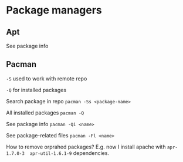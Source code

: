 # Package managers

## Apt

See package info

## Pacman

`-S` used to work with remote repo

`-Q` for installed packages

Search package in repo `pacman -Ss <package-name>`

All installed packages `pacman -Q`

See package info `pacman -Qi <name>`

See package-related files `pacman -Fl <name>`


How to remove orprahed packages?
E.g. now I install apache with `apr-1.7.0-3  apr-util-1.6.1-9` dependencies.
